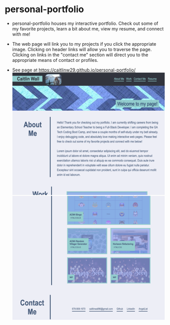 # personal-portfolio

* personal-portfolio houses my interactive portfolio. Check out some of my favorite projects, learn a bit about me, view my resume, and connect with me! 

* The web page will link you to my projects if you click the appropriate image. Clicking on header links will allow you to traverse the page. Clicking on links in the "contact me" section will direct you to the appropriate means of contact or profiles.

* See page at https://caitlinw29.github.io/personal-portfolio/
![Image1 of portfolio](./assets/images/portfolio-screenshot1.png)
![Image2 of portfolio](./assets/images/portfolio-screenshot2.png)


